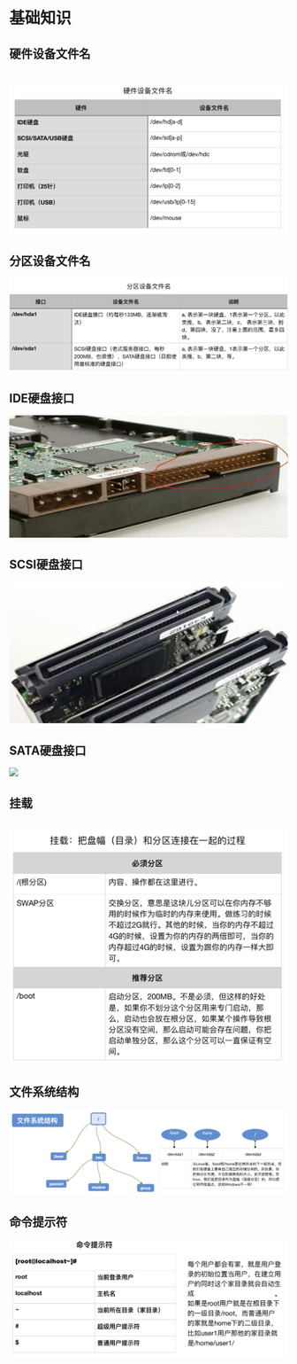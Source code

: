 # 基础知识

## 硬件设备文件名
  ![](https://github.com/wnz27/Learn_Linux/blob/master/Image_file/Linux-%E7%A1%AC%E4%BB%B6%E8%AE%BE%E5%A4%87%E6%96%87%E4%BB%B6%E5%90%8D.png)
  
## 分区设备文件名
  ![](https://github.com/wnz27/Learn_Linux/blob/master/Image_file/%E5%88%86%E5%8C%BA%E8%AE%BE%E5%A4%87%E6%96%87%E4%BB%B6%E5%90%8D.png)

## IDE硬盘接口
  ![](https://github.com/wnz27/Learn_Linux/blob/master/Image_file/IDE%E7%A1%AC%E7%9B%98%E6%8E%A5%E5%8F%A3.png)

## SCSI硬盘接口
  ![](https://github.com/wnz27/Learn_Linux/blob/master/Image_file/SCSI%E7%A1%AC%E7%9B%98%E6%8E%A5%E5%8F%A3.png)

## SATA硬盘接口
  ![](https://github.com/wnz27/Learn_Linux/blob/master/Image_file/SATA%E7%A1%AC%E7%9B%98%E6%8E%A5%E5%8F%A3.png)
  
## 挂载
  ![](https://github.com/wnz27/Learn_Linux/blob/master/Image_file/%E6%8C%82%E8%BD%BD.png)
  
## 文件系统结构
  ![](https://github.com/wnz27/Learn_Linux/blob/master/Image_file/%E6%96%87%E4%BB%B6%E7%B3%BB%E7%BB%9F%E7%BB%93%E6%9E%84.png)

## 命令提示符
  ![](https://github.com/wnz27/Learn_Linux/blob/master/Image_file/%E5%91%BD%E4%BB%A4%E6%8F%90%E7%A4%BA%E7%AC%A6%E6%9B%B4%E6%96%B0.png)
